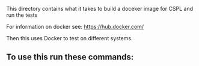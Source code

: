This directory contains what it takes to build a doceker image for CSPL and run the tests

For information on docker see: https://hub.docker.com/

Then this uses Docker to test on different systems.

To use this run these commands:
- 

